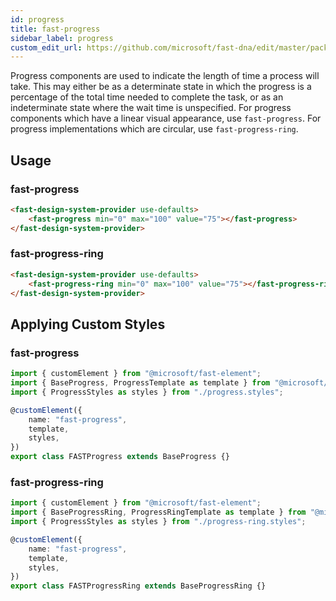 ```yaml
---
id: progress
title: fast-progress
sidebar_label: progress
custom_edit_url: https://github.com/microsoft/fast-dna/edit/master/packages/web-components/fast-foundation/src/progress/README.md
---
```


Progress components are used to indicate the length of time a process will take. This may either be as a determinate state in which the progress is a percentage of the total time needed to complete the task, or as an indeterminate state where the wait time is unspecified. For progress components which have a linear visual appearance, use `fast-progress`. For progress implementations which are circular, use `fast-progress-ring`.

## Usage

### fast-progress

```html live
<fast-design-system-provider use-defaults>
    <fast-progress min="0" max="100" value="75"></fast-progress>
</fast-design-system-provider>
```

### fast-progress-ring

```html live
<fast-design-system-provider use-defaults>
    <fast-progress-ring min="0" max="100" value="75"></fast-progress-ring>
</fast-design-system-provider>
```

## Applying Custom Styles

### fast-progress

```ts
import { customElement } from "@microsoft/fast-element";
import { BaseProgress, ProgressTemplate as template } from "@microsoft/fast-foundation";
import { ProgressStyles as styles } from "./progress.styles";

@customElement({
    name: "fast-progress",
    template,
    styles,
})
export class FASTProgress extends BaseProgress {}
```

### fast-progress-ring

```ts
import { customElement } from "@microsoft/fast-element";
import { BaseProgressRing, ProgressRingTemplate as template } from "@microsoft/fast-foundation";
import { ProgressStyles as styles } from "./progress-ring.styles";

@customElement({
    name: "fast-progress",
    template,
    styles,
})
export class FASTProgressRing extends BaseProgressRing {}
```